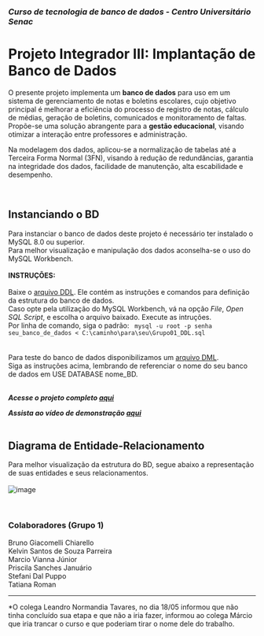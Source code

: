 ### _Curso de tecnologia de banco de dados - Centro Universitário Senac_
# Projeto Integrador III: Implantação de Banco de Dados
<p>O presente projeto implementa um <b>banco de dados</b> para uso em um sistema de gerenciamento de notas e boletins escolares, cujo objetivo principal é melhorar a eficiência do processo de registro de notas, cálculo de médias, geração de boletins, comunicados e monitoramento de faltas. Propõe-se uma solução abrangente para a <b>gestão educacional</b>, visando otimizar a interação entre professores e administração.</p>
<p>Na modelagem dos dados, aplicou-se a normalização de tabelas até a Terceira Forma Normal (3FN), visando à redução de redundâncias, garantia na integridade dos dados, facilidade de manutenção, alta escabilidade e desempenho.</p>  
<br>

## Instanciando o BD
Para instanciar o banco de dados deste projeto é necessário ter instalado o MySQL 8.0 ou superior.  
Para melhor visualização e manipulação dos dados aconselha-se o uso do MySQL Workbench.  
<br>
**INSTRUÇÕES:**  
<br>
Baixe o [arquivo DDL](Grupo01_DDL.sql). Ele contém as instruções e comandos para definição da estrutura do banco de dados.   
Caso opte pela utilização do MySQL Workbench, vá na opção _File_, _Open SQL Script_, e escolha o arquivo baixado. Execute as intruções.  
Por linha de comando, siga o padrão:
<code> mysql -u root -p senha seu_banco_de_dados < C:\caminho\para\seu\Grupo01_DDL.sql </code>  
<br>
Para teste do banco de dados disponibilizamos um [arquivo DML](Grupo01_ScriptsDML.sql).  
Siga as instruções acima, lembrando de referenciar o nome do seu banco de dados em USE DATABASE nome_BD.
<br>
<br>

_**Acesse o projeto completo [aqui](http://github.com/blablabla)**_ 
<br>

_**Assista ao vídeo de demonstração [aqui](https://drive.google.com/file/d/1AFvvSHpcgDdDpOgYTPcLTkLbR0GAQoas/view?usp=sharing)**_  
<br>

## Diagrama de Entidade-Relacionamento
Para melhor visualização da estrutura do BD, segue abaixo a representação de suas entidades e seus relacionamentos.  
<br>
![image](https://github.com/priscilasanches/ReadMePI/assets/90432175/da053af0-ded1-4440-9ed5-42e28a547fe1)    

<br>


### Colaboradores (Grupo 1)
Bruno Giacomelli Chiarello  
Kelvin Santos de Souza Parreira  
Marcio Vianna Júnior  
Priscila Sanches Januário  
Stefani Dal Puppo  
Tatiana Roman  

____________________________________
*O colega Leandro Normandia Tavares, no dia 18/05 informou que não tinha concluído sua etapa e que não a iria fazer, informou ao colega Márcio que iria trancar o curso e que poderiam tirar o nome dele do trabalho.


